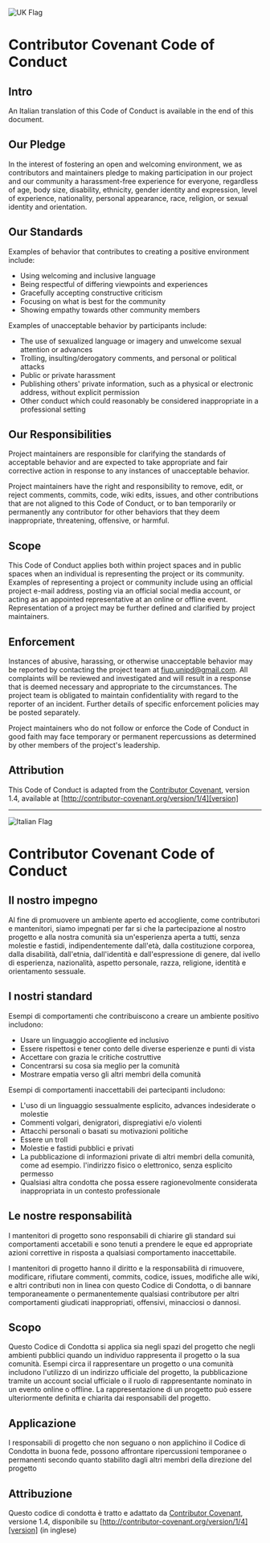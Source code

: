 ![UK Flag](https://github.com/FIUP/Getting_Started/blob/master/res/img/UK_flag_circle.png)


# Contributor Covenant Code of Conduct

## Intro
An Italian translation of this Code of Conduct is available in the end of this document.

## Our Pledge

In the interest of fostering an open and welcoming environment, we as contributors and maintainers pledge to making participation in our project and our community a harassment-free experience for everyone, regardless of age, body size, disability, ethnicity, gender identity and expression, level of experience, nationality, personal appearance, race, religion, or sexual identity and orientation.

## Our Standards

Examples of behavior that contributes to creating a positive environment include:

* Using welcoming and inclusive language
* Being respectful of differing viewpoints and experiences
* Gracefully accepting constructive criticism
* Focusing on what is best for the community
* Showing empathy towards other community members

Examples of unacceptable behavior by participants include:

* The use of sexualized language or imagery and unwelcome sexual attention or advances
* Trolling, insulting/derogatory comments, and personal or political attacks
* Public or private harassment
* Publishing others' private information, such as a physical or electronic address, without explicit permission
* Other conduct which could reasonably be considered inappropriate in a professional setting

## Our Responsibilities

Project maintainers are responsible for clarifying the standards of acceptable behavior and are expected to take appropriate and fair corrective action in response to any instances of unacceptable behavior.

Project maintainers have the right and responsibility to remove, edit, or reject comments, commits, code, wiki edits, issues, and other contributions that are not aligned to this Code of Conduct, or to ban temporarily or permanently any contributor for other behaviors that they deem inappropriate, threatening, offensive, or harmful.

## Scope

This Code of Conduct applies both within project spaces and in public spaces when an individual is representing the project or its community. Examples of representing a project or community include using an official project e-mail address, posting via an official social media account, or acting as an appointed representative at an online or offline event. Representation of a project may be further defined and clarified by project maintainers.

## Enforcement

Instances of abusive, harassing, or otherwise unacceptable behavior may be reported by contacting the project team at [fiup.unipd@gmail.com](mailto:fiup.unipd@gmail.com). All complaints will be reviewed and investigated and will result in a response that is deemed necessary and appropriate to the circumstances. The project team is obligated to maintain confidentiality with regard to the reporter of an incident. Further details of specific enforcement policies may be posted separately.

Project maintainers who do not follow or enforce the Code of Conduct in good faith may face temporary or permanent repercussions as determined by other members of the project's leadership.

## Attribution

This Code of Conduct is adapted from the [Contributor Covenant][homepage], version 1.4, available at [http://contributor-covenant.org/version/1/4][version]

[homepage]: http://contributor-covenant.org
[version]: http://contributor-covenant.org/version/1/4/

---

![Italian Flag](https://github.com/FIUP/Getting_Started/blob/master/res/img/italy_flag_circle.png) 
# Contributor Covenant Code of Conduct

## Il nostro impegno


Al fine di promuovere un ambiente aperto ed accogliente, come contributori e mantenitori, siamo impegnati per far si che la partecipazione al nostro progetto e alla nostra comunità sia un'esperienza aperta a tutti, senza molestie e fastidi, indipendentemente dall'età, dalla costituzione corporea, dalla disabilità, dall'etnia, dall'identità e dall'espressione di genere, dal ivello di esperienza, nazionalità, aspetto personale, razza, religione, identità e orientamento sessuale.

## I nostri standard

Esempi di comportamenti che contribuiscono a creare un ambiente positivo includono:

* Usare un linguaggio accogliente ed inclusivo
* Essere rispettosi e tener conto delle diverse esperienze e punti di vista 
* Accettare con grazia le critiche costruttive
* Concentrarsi su cosa sia meglio per la comunità
* Mostrare empatia verso gli altri membri della comunità

Esempi di comportamenti inaccettabili dei partecipanti includono:

* L'uso di un linguaggio sessualmente esplicito, advances indesiderate o molestie 
* Commenti volgari, denigratori, dispregiativi e/o violenti
* Attacchi personali o basati su motivazioni politiche
* Essere un troll 
* Molestie e fastidi pubblici e privati
* La pubblicazione di informazioni private di altri membri della comunità, come ad esempio. l'indirizzo fisico o elettronico, senza esplicito permesso 
* Qualsiasi altra condotta che possa essere ragionevolmente considerata inappropriata in un contesto professionale

## Le nostre responsabilità

I mantenitori di progetto sono responsabili di chiarire gli standard sui comportamenti accetabili e sono tenuti a prendere le eque ed appropriate azioni correttive in risposta a qualsiasi comportamento inaccettabile.

I mantenitori di progetto hanno il diritto e la responsabilità di rimuovere, modificare, rifiutare commenti, commits, codice, issues, modifiche alle wiki, e altri contributi non in linea con questo Codice di Condotta, o di bannare temporaneamente o permanentemente qualsiasi contributore per altri comportamenti giudicati inappropriati, offensivi, minacciosi o dannosi.

## Scopo

Questo Codice di Condotta si applica sia negli spazi del progetto che negli ambienti pubblici quando un individuo rappresenta il progetto o la sua comunità. Esempi circa il rappresentare un progetto o una comunità includono l'utilizzo di un indirizzo ufficiale del progetto, la pubblicazione tramite un account social ufficiale o il ruolo di rappresentante nominato in un evento online o offline. La rappresentazione di un progetto può essere ulteriormente definita e chiarita dai responsabili del progetto.

## Applicazione 

I responsabili di progetto che non seguano o non applichino il Codice di Condotta in buona fede, possono affrontare ripercussioni temporanee o permanenti secondo quanto stabilito dagli altri membri della direzione del progetto

## Attribuzione

Questo codice di condotta è tratto e adattato da [Contributor Covenant][homepage], versione 1.4, disponibile su [http://contributor-covenant.org/version/1/4][version] (in inglese)

[homepage]: http://contributor-covenant.org
[versione]: http://contributor-covenant.org/version/1/4/
